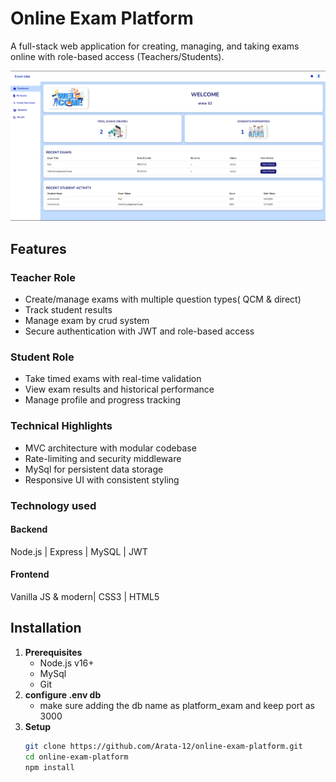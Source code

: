 # Online Exam Platform

A full-stack web application for creating, managing, and taking exams online with role-based access (Teachers/Students).

![Project Banner](./public/images/dashboard-screenshot.png)

## Features

### Teacher Role
- Create/manage exams with multiple question types( QCM & direct)
- Track student results
- Manage exam by crud system
- Secure authentication with JWT and role-based access

### Student Role
- Take timed exams with real-time validation
- View exam results and historical performance
- Manage profile and progress tracking

### Technical Highlights
- MVC architecture with modular codebase
- Rate-limiting and security middleware
- MySql for persistent data storage
- Responsive UI with consistent styling
### Technology used
#### Backend
 Node.js | Express | MySQL | JWT

#### Frontend
Vanilla JS & modern| CSS3 | HTML5

## Installation

1. **Prerequisites**
   - Node.js v16+
   - MySql
   - Git
2. **configure .env db**
   - make sure adding the db name as platform_exam and keep port as 3000
3. **Setup**
   ```bash
   git clone https://github.com/Arata-12/online-exam-platform.git
   cd online-exam-platform
   npm install
